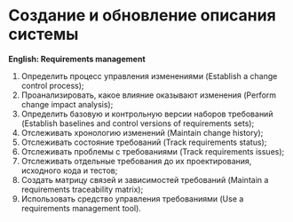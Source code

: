 # Создание и обновление описания системы
**English: Requirements management**

1. Определить процесс управления изменениями (Establish a change control process);
1. Проанализировать, какое влияние оказывают изменения (Perform change impact analysis);
1. Определить базовую и контрольную версии наборов требований (Establish baselines and control versions of requirements sets);
1. Отслеживать хронологию изменений (Maintain change history);
1. Отслеживать состояние требований (Track requirements status);
1. Отслеживать проблемы с требованиями (Track requirements issues);
1. Отслеживать отдельные требования до их проектирования, исходного кода и тестов;
1. Создать матрицу связей и зависимостей требований (Maintain a requirements traceability matrix);
1. Использовать средство управления требованиями (Use a requirements management tool).
